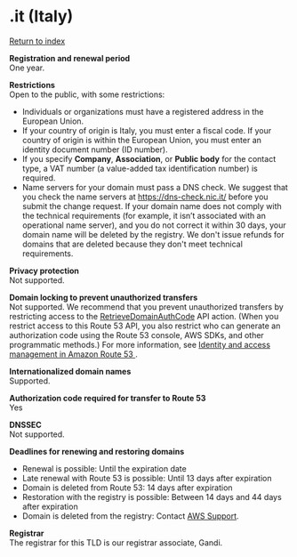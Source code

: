 # \.it \(Italy\)<a name="it"></a>

[Return to index](registrar-tld-list.md#index)

**Registration and renewal period**  
One year\.

**Restrictions**  
Open to the public, with some restrictions:  
+ Individuals or organizations must have a registered address in the European Union\.
+ If your country of origin is Italy, you must enter a fiscal code\. If your country of origin is within the European Union, you must enter an identity document number \(ID number\)\.
+ If you specify **Company**, **Association**, or **Public body** for the contact type, a VAT number \(a value\-added tax identification number\) is required\.
+ Name servers for your domain must pass a DNS check\. We suggest that you check the name servers at [https://dns\-check\.nic\.it/](https://dns-check.nic.it/) before you submit the change request\. If your domain name does not comply with the technical requirements \(for example, it isn’t associated with an operational name server\), and you do not correct it within 30 days, your domain name will be deleted by the registry\. We don't issue refunds for domains that are deleted because they don't meet technical requirements\.

**Privacy protection**  
Not supported\.

**Domain locking to prevent unauthorized transfers**  
Not supported\. We recommend that you prevent unauthorized transfers by restricting access to the [RetrieveDomainAuthCode](https://docs.aws.amazon.com/Route53/latest/APIReference/API_domains_RetrieveDomainAuthCode.html) API action\. \(When you restrict access to this Route 53 API, you also restrict who can generate an authorization code using the Route 53 console, AWS SDKs, and other programmatic methods\.\) For more information, see [Identity and access management in Amazon Route 53 ](auth-and-access-control.md)\.

**Internationalized domain names**  
Supported\.

**Authorization code required for transfer to Route 53**  
Yes

**DNSSEC**  
Not supported\.

**Deadlines for renewing and restoring domains**  
+ Renewal is possible: Until the expiration date
+ Late renewal with Route 53 is possible: Until 13 days after expiration
+ Domain is deleted from Route 53: 14 days after expiration
+ Restoration with the registry is possible: Between 14 days and 44 days after expiration
+ Domain is deleted from the registry: Contact [AWS Support](https://docs.aws.amazon.com/Route53/latest/DeveloperGuide/domain-contact-support.html)\.

**Registrar**  
The registrar for this TLD is our registrar associate, Gandi\.